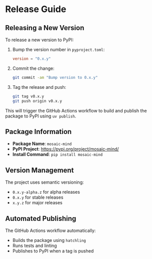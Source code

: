 # Release Guide

## Releasing a New Version

To release a new version to PyPI:

1. Bump the version number in `pyproject.toml`:
   ```toml
   version = "0.x.y"
   ```

2. Commit the change:
   ```bash
   git commit -am "Bump version to 0.x.y"
   ```

3. Tag the release and push:
   ```bash
   git tag v0.x.y
   git push origin v0.x.y
   ```

This will trigger the GitHub Actions workflow to build and publish the package to PyPI using `uv publish`.

## Package Information

- **Package Name**: `mosaic-mind`
- **PyPI Project**: https://pypi.org/project/mosaic-mind/
- **Install Command**: `pip install mosaic-mind`

## Version Management

The project uses semantic versioning:
- `0.x.y-alpha.z` for alpha releases
- `0.x.y` for stable releases
- `x.y.z` for major releases

## Automated Publishing

The GitHub Actions workflow automatically:
- Builds the package using `hatchling`
- Runs tests and linting
- Publishes to PyPI when a tag is pushed
